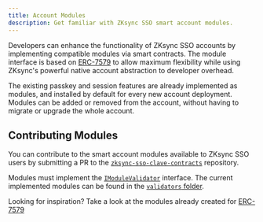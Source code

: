 ```yaml
---
title: Account Modules
description: Get familiar with ZKsync SSO smart account modules.
---
```


Developers can enhance the functionality of ZKsync SSO accounts by implementing compatible modules via smart contracts.
The module interface is based on [ERC-7579](https://eips.ethereum.org/EIPS/eip-7579#modules)
to allow maximum flexibility while using ZKsync's powerful native account abstraction to developer overhead.

The existing passkey and session features are already implemented as modules,
and installed by default for every new account deployment.
Modules can be added or removed from the account, without having to migrate or upgrade the whole account.

## Contributing Modules

You can contribute to the smart account modules available to ZKsync SSO users by
submitting a PR to the [`zksync-sso-clave-contracts`](https://github.com/matter-labs/zksync-sso-clave-contracts) repository.

Modules must implement the
[`IModuleValidator`](https://github.com/matter-labs/zksync-sso-clave-contracts/tree/main/src/interfaces/IModuleValidator.sol) interface.
The current implemented modules can be found in the [`validators` folder](https://github.com/matter-labs/zksync-sso-clave-contracts/tree/main/src/validators).

Looking for inspiration?
Take a look at the modules already created for [ERC-7579](https://erc7579.com/modules)
